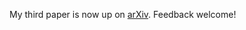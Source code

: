 My third paper is now up on <a href="https://arxiv.org/abs/2405.08952">arXiv</a>. Feedback welcome!
